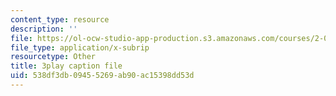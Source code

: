 ```yaml
---
content_type: resource
description: ''
file: https://ol-ocw-studio-app-production.s3.amazonaws.com/courses/2-003sc-engineering-dynamics-fall-2011/538df3db09455269ab90ac15398dd53d_OxcCPTc_bXw.vtt
file_type: application/x-subrip
resourcetype: Other
title: 3play caption file
uid: 538df3db-0945-5269-ab90-ac15398dd53d
---
```

